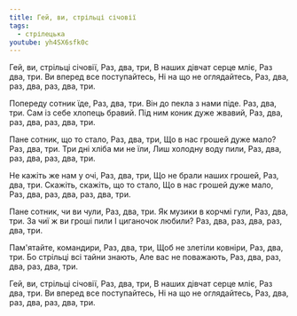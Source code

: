 ```yaml
---
title: Гей, ви, стрільці січовії
tags:
  - стрілецька
youtube: yh4SX6sfk0c
---
```

Гей, ви, стрільці січовії,
Раз, два, три,
В наших дівчат серце мліє,
Раз два, три.
Ви вперед все поступайтесь,
Ні на що не оглядайтесь,
Раз, два, раз, два, раз, два, три.

Попереду сотник їде,
Раз, два, три.
Він до пекла з нами піде.
Раз, два, три.
Сам із себе хлопець бравий.
Під ним коник дуже жвавий,
Раз, два, раз, два, раз, два, три.

Пане сотник, що то стало,
Раз, два, три,
Що в нас грошей дуже мало?
Раз, два, три.
Три дні хліба ми не їли,
Лиш холодну воду пили,
Раз, два, раз, два, раз, два, три.

Не кажіть же нам у очі,
Раз, два, три,
Що не брали наших грошей,
Раз, два, три.
Скажіть, скажіть, що то стало,
Що в нас грошей дуже мало,
Раз, два, раз, два, раз, два, три.

Пане сотник, чи ви чули,
Раз, два, три.
Як музики в корчмі гули,
Раз, два, три.
За чиї ж ви гроші пили
І циганочок любили?
Раз, два, раз, два, раз, два, три.

Пам'ятайте, командири,
Раз, два, три,
Щоб не злетіли ковніри,
Раз, два, три.
Бо стрільці всі тайни знають,
Але вас не поважають,
Раз, два, раз, два, раз, два, три.

Гей, ви, стрільці січовії,
Раз, два, три,
В наших дівчат серце мліє,
Раз два, три.
Ви вперед все поступайтесь,
Ні на що не оглядайтесь,
Раз, два, раз, два, раз, два, три.
